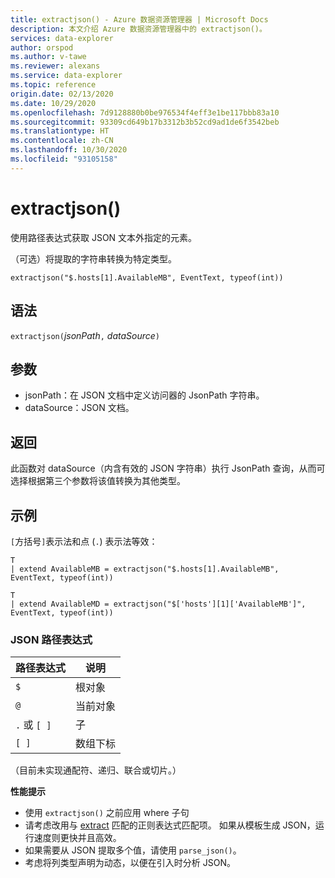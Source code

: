 ```yaml
---
title: extractjson() - Azure 数据资源管理器 | Microsoft Docs
description: 本文介绍 Azure 数据资源管理器中的 extractjson()。
services: data-explorer
author: orspod
ms.author: v-tawe
ms.reviewer: alexans
ms.service: data-explorer
ms.topic: reference
origin.date: 02/13/2020
ms.date: 10/29/2020
ms.openlocfilehash: 7d9128880b0be976534f4eff3e1be117bbb83a10
ms.sourcegitcommit: 93309cd649b17b3312b3b52cd9ad1de6f3542beb
ms.translationtype: HT
ms.contentlocale: zh-CN
ms.lasthandoff: 10/30/2020
ms.locfileid: "93105158"
---
```

# <a name="extractjson"></a>extractjson()

使用路径表达式获取 JSON 文本外指定的元素。 

（可选）将提取的字符串转换为特定类型。

```kusto
extractjson("$.hosts[1].AvailableMB", EventText, typeof(int))
```

## <a name="syntax"></a>语法

`extractjson(`*jsonPath*`,` *dataSource*`)` 

## <a name="arguments"></a>参数

* jsonPath：在 JSON 文档中定义访问器的 JsonPath 字符串。
* dataSource：JSON 文档。

## <a name="returns"></a>返回

此函数对 dataSource（内含有效的 JSON 字符串）执行 JsonPath 查询，从而可选择根据第三个参数将该值转换为其他类型。

## <a name="example"></a>示例

`[`方括号`]`表示法和点 (`.`) 表示法等效：

```kusto
T 
| extend AvailableMB = extractjson("$.hosts[1].AvailableMB", EventText, typeof(int)) 

T
| extend AvailableMD = extractjson("$['hosts'][1]['AvailableMB']", EventText, typeof(int)) 
```

### <a name="json-path-expressions"></a>JSON 路径表达式

|路径表达式|说明|
|---|---|
|`$`|根对象|
|`@`|当前对象|
|`.` 或 `[ ]` | 子|
|`[ ]`|数组下标|

（目前未实现通配符、递归、联合或切片。） 


**性能提示**

* 使用 `extractjson()` 之前应用 where 子句
* 请考虑改用与 [extract](extractfunction.md) 匹配的正则表达式匹配项。 如果从模板生成 JSON，运行速度则更快并且高效。
* 如果需要从 JSON 提取多个值，请使用 `parse_json()`。
* 考虑将列类型声明为动态，以便在引入时分析 JSON。
